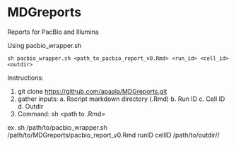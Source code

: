 # MDGreports
Reports for PacBio and Illumina

Using pacbio_wrapper.sh

    sh pacbio_wrapper.sh <path_to_pacbio_report_v0.Rmd> <run_id> <cell_id> <outdir>

Instructions:

1.	git clone https://github.com/apaala/MDGreports.git
2.	gather inputs:
a.	Rscript markdown directory (.Rmd)
b.	Run ID
c.	Cell ID
d.	Outdir
3.	Command: 
sh <path to wrapper.sh> <path to .Rmd> <run ID> <cell ID> <outdir>

ex.
sh /path/to/pacbio_wrapper.sh /path/to/MDGreports/pacbio_report_v0.Rmd runID cellID /path/to/outdir//



